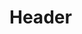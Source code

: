 <!-- TITLE: Hornet's Sting -->
<!-- SUBTITLE: Your familiarity with the form of the hornet lets you sting your target with a jarring, brutal force.  Your target is damaged and understandably quite irritated with you. -->

# Header